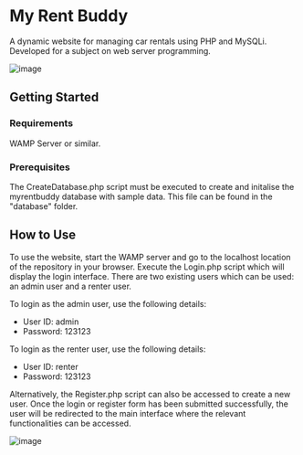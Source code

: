 # My Rent Buddy
 A dynamic website for managing car rentals using PHP and MySQLi. Developed for a subject on web server programming. 
 
![image](https://github.com/trrine/my-rent-buddy/assets/41973043/4e0a2592-ba8c-4cfa-a0a3-18a510471418)

## Getting Started
### Requirements
WAMP Server or similar.
### Prerequisites 
The CreateDatabase.php script must be executed to create and initalise the myrentbuddy database with sample data. This file can be found in the "database" folder. 

## How to Use
To use the website, start the WAMP server and go to the localhost location of the repository in your browser. Execute the Login.php script which will display the login interface. 
There are two existing users which can be used: an admin user and a renter user. 

To login as the admin user, use the following details:
-	User ID: admin
-	Password: 123123

To login as the renter user, use the following details:
-	User ID: renter
-	Password: 123123

Alternatively, the Register.php script can also be accessed to create a new user. 
Once the login or register form has been submitted successfully, the user will be redirected to the main interface where the relevant functionalities can be accessed.

![image](https://github.com/trrine/my-rent-buddy/assets/41973043/c2d3e0ff-0478-43f2-a59a-d88515ed3973)
